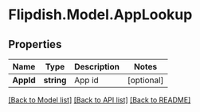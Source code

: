 # Flipdish.Model.AppLookup
## Properties

Name | Type | Description | Notes
------------ | ------------- | ------------- | -------------
**AppId** | **string** | App id | [optional] 

[[Back to Model list]](../README.md#documentation-for-models) [[Back to API list]](../README.md#documentation-for-api-endpoints) [[Back to README]](../README.md)

